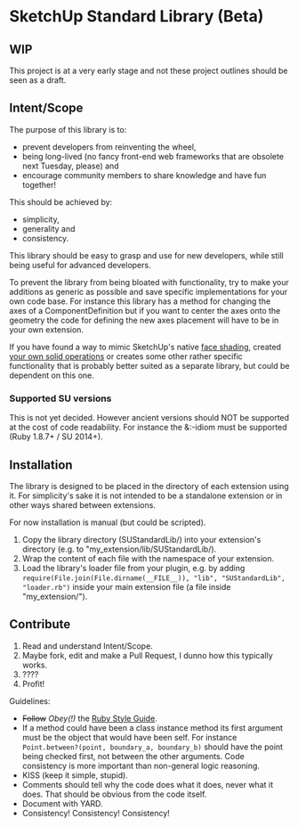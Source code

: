 # SketchUp Standard Library (Beta)

## WIP

This project is at a very early stage and not these project outlines should be seen as a draft.

## Intent/Scope

The purpose of this library is to:

* prevent developers from reinventing the wheel,
* being long-lived (no fancy front-end web frameworks that are obsolete next Tuesday, please) and
* encourage community members to share knowledge and have fun together!

This should be achieved by:
* simplicity,
* generality and
* consistency.

This library should be easy to grasp and use for new developers, while still being useful for advanced developers.

To prevent the library from being bloated with functionality, try to make your additions as generic as possible and save specific implementations for your own code base. For instance this library has a method for changing the axes of a ComponentDefinition but if you want to center the axes onto the geometry the code for defining the new axes placement will have to be in your own extension.

If you have found a way to mimic SketchUp's native [face shading](https://github.com/Eneroth3/FaceShader), created [your own solid operations](https://github.com/Eneroth3/Eneroth-Solid-Tools) or creates some other rather specific functionality that is probably better suited as a separate library, but could be dependent on this one.

### Supported SU versions

This is not yet decided. However ancient versions should NOT be supported at the cost of code readability. For instance the &:-idiom must be supported (Ruby 1.8.7+ / SU 2014+).

## Installation

The library is designed to be placed in the directory of each extension using it. For simplicity's sake it is not intended to be a standalone extension or in other ways shared between extensions.

For now installation is manual (but could be scripted).

1. Copy the library directory (SUStandardLib/) into your extension's directory (e.g. to "my_extension/lib/SUStandardLib/).
2. Wrap the content of each file with the namespace of your extension.
3. Load the library's loader file from your plugin, e.g. by adding `require(File.join(File.dirname(__FILE__)), "lib", "SUStandardLib", "loader.rb")` inside your main extension file (a file inside "my_extension/").

## Contribute

1. Read and understand Intent/Scope.
2. Maybe fork, edit and make a Pull Request, I dunno how this typically works.
3. ????
4. Profit!

Guidelines:
* ~~Follow~~ *Obey(!)* the [Ruby Style Guide](https://github.com/bbatsov/ruby-style-guide).
* If a method could have been a class instance method its first argument must be the object that would have been self. For instance `Point.between?(point, boundary_a, boundary_b)` should have the point being checked first, not between the other arguments. Code consistency is more important than non-general logic reasoning.
* KISS (keep it simple, stupid).
* Comments should tell why the code does what it does, never what it does. That should be obvious from the code itself.
* Document with YARD.
* Consistency! Consistency! Consistency!
